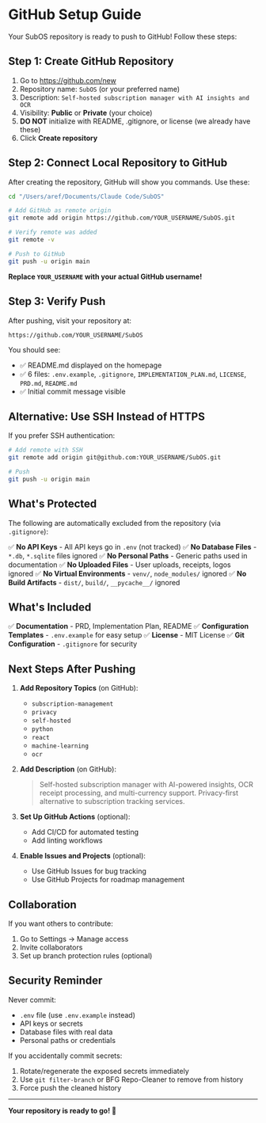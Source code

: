 # GitHub Setup Guide

Your SubOS repository is ready to push to GitHub! Follow these steps:

## Step 1: Create GitHub Repository

1. Go to https://github.com/new
2. Repository name: `SubOS` (or your preferred name)
3. Description: `Self-hosted subscription manager with AI insights and OCR`
4. Visibility: **Public** or **Private** (your choice)
5. **DO NOT** initialize with README, .gitignore, or license (we already have these)
6. Click **Create repository**

## Step 2: Connect Local Repository to GitHub

After creating the repository, GitHub will show you commands. Use these:

```bash
cd "/Users/aref/Documents/Claude Code/SubOS"

# Add GitHub as remote origin
git remote add origin https://github.com/YOUR_USERNAME/SubOS.git

# Verify remote was added
git remote -v

# Push to GitHub
git push -u origin main
```

**Replace `YOUR_USERNAME` with your actual GitHub username!**

## Step 3: Verify Push

After pushing, visit your repository at:
```
https://github.com/YOUR_USERNAME/SubOS
```

You should see:
- ✅ README.md displayed on the homepage
- ✅ 6 files: `.env.example`, `.gitignore`, `IMPLEMENTATION_PLAN.md`, `LICENSE`, `PRD.md`, `README.md`
- ✅ Initial commit message visible

## Alternative: Use SSH Instead of HTTPS

If you prefer SSH authentication:

```bash
# Add remote with SSH
git remote add origin git@github.com:YOUR_USERNAME/SubOS.git

# Push
git push -u origin main
```

## What's Protected

The following are automatically excluded from the repository (via `.gitignore`):

✅ **No API Keys** - All API keys go in `.env` (not tracked)
✅ **No Database Files** - `*.db`, `*.sqlite` files ignored
✅ **No Personal Paths** - Generic paths used in documentation
✅ **No Uploaded Files** - User uploads, receipts, logos ignored
✅ **No Virtual Environments** - `venv/`, `node_modules/` ignored
✅ **No Build Artifacts** - `dist/`, `build/`, `__pycache__/` ignored

## What's Included

✅ **Documentation** - PRD, Implementation Plan, README
✅ **Configuration Templates** - `.env.example` for easy setup
✅ **License** - MIT License
✅ **Git Configuration** - `.gitignore` for security

## Next Steps After Pushing

1. **Add Repository Topics** (on GitHub):
   - `subscription-management`
   - `privacy`
   - `self-hosted`
   - `python`
   - `react`
   - `machine-learning`
   - `ocr`

2. **Add Description** (on GitHub):
   > Self-hosted subscription manager with AI-powered insights, OCR receipt processing, and multi-currency support. Privacy-first alternative to subscription tracking services.

3. **Set Up GitHub Actions** (optional):
   - Add CI/CD for automated testing
   - Add linting workflows

4. **Enable Issues and Projects** (optional):
   - Use GitHub Issues for bug tracking
   - Use GitHub Projects for roadmap management

## Collaboration

If you want others to contribute:

1. Go to Settings → Manage access
2. Invite collaborators
3. Set up branch protection rules (optional)

## Security Reminder

Never commit:
- `.env` file (use `.env.example` instead)
- API keys or secrets
- Database files with real data
- Personal paths or credentials

If you accidentally commit secrets:
1. Rotate/regenerate the exposed secrets immediately
2. Use `git filter-branch` or BFG Repo-Cleaner to remove from history
3. Force push the cleaned history

---

**Your repository is ready to go! 🚀**
